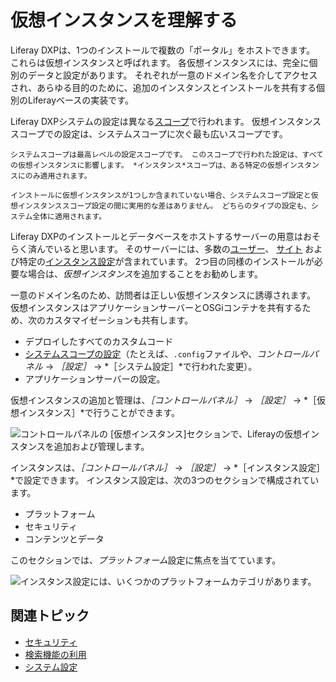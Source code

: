 # 仮想インスタンスを理解する

Liferay DXPは、1つのインストールで複数の「ポータル」をホストできます。 これらは仮想インスタンスと呼ばれます。 各仮想インスタンスには、完全に個別のデータと設定があります。 それぞれが一意のドメイン名を介してアクセスされ、あらゆる目的のために、追加のインスタンスとインストールを共有する個別のLiferayベースの実装です。

Liferay DXPシステムの設定は異なる[スコープ](../understanding-configuration-scope.md)で行われます。 仮想インスタンススコープでの設定は、システムスコープに次ぐ最も広いスコープです。

```{important}
システムスコープは最高レベルの設定スコープです。 このスコープで行われた設定は、すべての仮想インスタンスに影響します。 *インスタンス*スコープは、ある特定の仮想インスタンスにのみ適用されます。

インストールに仮想インスタンスが1つしか含まれていない場合、システムスコープ設定と仮想インスタンススコープ設定の間に実用的な差はありません。 どちらのタイプの設定も、システム全体に適用されます。
```

Liferay DXPのインストールとデータベースをホストするサーバーの用意はおそらく済んでいると思います。 そのサーバーには、多数の[ユーザー](../../../users-and-permissions/users/understanding-users.md)、 [サイト](../../site_building.rst) および特定の[インスタンス設定](.//instance-configuration.md)が含まれています。 2つ目の同様のインストールが必要な場合は、*仮想インスタンス*を追加することをお勧めします。

一意のドメイン名のため、訪問者は正しい仮想インスタンスに誘導されます。 仮想インスタンスはアプリケーションサーバーとOSGiコンテナを共有するため、次のカスタマイゼーションも共有します。

*  デプロイしたすべてのカスタムコード
*  [システムスコープの設定](../system-settings.md)（たとえば、`.config`ファイルや、*コントロールパネル* &rarr; *［設定］* &rarr; *［システム設定］*で行われた変更）。
*  アプリケーションサーバーの設定。

仮想インスタンスの追加と管理は、*［コントロールパネル］* &rarr; *［設定］* &rarr; *［仮想インスタンス］*で行うことができます。

![コントロールパネルの [仮想インスタンス]セクションで、Liferayの仮想インスタンスを追加および管理します。](./understanding-virtual-instances/images/01.png)

インスタンスは、*［コントロールパネル］* &rarr; *［設定］* &rarr; *［インスタンス設定］*で設定できます。 インスタンス設定は、次の3つのセクションで構成されています。

* プラットフォーム
* セキュリティ
* コンテンツとデータ

このセクションでは、*プラットフォーム*設定に焦点を当てています。

![インスタンス設定には、いくつかのプラットフォームカテゴリがあります。](./understanding-virtual-instances/images/02.png)

## 関連トピック

* [セキュリティ](../../../installation-and-upgrades/securing-liferay.md)
* [検索機能の利用](./../../using-search.md)
* [システム設定](../system-settings.md)